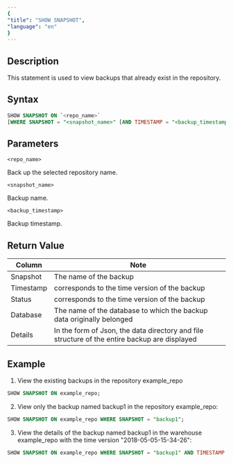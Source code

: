```yaml
---
{
"title": "SHOW SNAPSHOT",
"language": "en"
}
---
```


<!--
Licensed to the Apache Software Foundation (ASF) under one
or more contributor license agreements.  See the NOTICE file
distributed with this work for additional information
regarding copyright ownership.  The ASF licenses this file
to you under the Apache License, Version 2.0 (the
"License"); you may not use this file except in compliance
with the License.  You may obtain a copy of the License at

  http://www.apache.org/licenses/LICENSE-2.0

Unless required by applicable law or agreed to in writing,
software distributed under the License is distributed on an
"AS IS" BASIS, WITHOUT WARRANTIES OR CONDITIONS OF ANY
KIND, either express or implied.  See the License for the
specific language governing permissions and limitations
under the License.
-->


## Description

This statement is used to view backups that already exist in the repository.

## Syntax

```sql
SHOW SNAPSHOT ON `<repo_name>`
[WHERE SNAPSHOT = "<snapshot_name>" [AND TIMESTAMP = "<backup_timestamp>"]];
```

## Parameters

`<repo_name>`

Back up the selected repository name.

`<snapshot_name>`

Backup name.

`<backup_timestamp>`

Backup timestamp.

## Return Value

| Column | Note |
| -- | -- |
| Snapshot | The name of the backup |
| Timestamp | corresponds to the time version of the backup |
| Status | corresponds to the time version of the backup |
| Database | The name of the database to which the backup data originally belonged |
| Details | In the form of Json, the data directory and file structure of the entire backup are displayed |

## Example

1. View the existing backups in the repository example_repo

```sql
SHOW SNAPSHOT ON example_repo;
```

2. View only the backup named backup1 in the repository example_repo:

```sql
SHOW SNAPSHOT ON example_repo WHERE SNAPSHOT = "backup1";
```

3. View the details of the backup named backup1 in the warehouse example_repo with the time version "2018-05-05-15-34-26":

```sql
SHOW SNAPSHOT ON example_repo WHERE SNAPSHOT = "backup1" AND TIMESTAMP = "2018-05-05-15-34-26";
```
